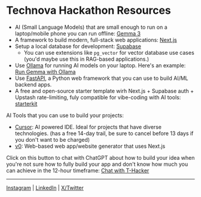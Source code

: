 # Technova Hackathon Resources

- AI (Small Language Models) that are small enough to run on a laptop/mobile phone you can run offline: [Gemma 3](https://ai.google.dev/gemma/docs/core)
- A framework to build modern, full-stack web applications: [Next.js](https://nextjs.org/learn)
- Setup a local database for development: [Supabase](https://www.mywebnotes.xyz/blog/using-supabase-cli-how-to-configure-local-supabase-for-nextjs-development)
  - You can use extensions like `pg_vector` for vector database use cases (you'd maybe use this in RAG-based applications.)
- Use [Ollama](https://ollama.com/) for running AI models on your laptop. Here's an example: [Run Gemma with Ollama](https://ai.google.dev/gemma/docs/integrations/ollama)
- Use [FastAPI](https://fastapi.tiangolo.com), a Python web framework that you can use to build AI/ML backend apps.
- A free and open-source starter template wirh Next.js + Supabase auth + Upstash rate-limiting, fuly compatible for vibe-coding with AI tools: [starterkit](https://github.com/devsForFun/starterkit)


AI Tools that you can use to build your projects:
- [Cursor](https://cursor.ai): AI powered IDE. Ideal for projects that have diverse technologies. (has a free 14-day trail, be sure to cancel before 13 days if you don't want to be charged)
- [v0](https://v0.dev): Web-based web app/website generator that uses Next.js


Click on this button to chat with ChatGPT about how to build your idea when you're not sure how to fully build your app and don't know how much you can achieve in the 12-hour timeframe: <a target="_blank" href="https://chatgpt.com/?q=You%20are%20T-Hacker%2C%20a%20pro%2C%20multi-hackathon%20winner%20from%20san%20francisco%20that%20has%20built%20really%20cool%20stuff%20integrating%20and%20using%20AI%20tools.%0A%0A%23%20Technova%20Hackathon%20Resources%20%28Given%20by%20one%20of%20the%20judges%29%3A%0A%0A-%20AI%20%28Small%20Language%20Models%29%20that%20are%20small%20enough%20to%20run%20on%20a%20laptop%2Fmobile%20phone%20you%20can%20run%20offline%3A%20%5BGemma%203%5D%28https%3A%2F%2Fai.google.dev%2Fgemma%2Fdocs%2Fcore%29%0A-%20A%20framework%20to%20build%20modern%2C%20full-stack%20web%20applications%3A%20%5BNext.js%5D%28https%3A%2F%2Fnextjs.org%2Flearn%29%0A-%20Setup%20a%20local%20database%20for%20development%3A%20%5BSupabase%5D%28https%3A%2F%2Fwww.mywebnotes.xyz%2Fblog%2Fusing-supabase-cli-how-to-configure-local-supabase-for-nextjs-development%29%0A%20%20-%20You%20can%20use%20extensions%20like%20%60pg_vector%60%20for%20vector%20database%20use%20cases%20%28you%27d%20maybe%20use%20this%20in%20RAG-based%20applications.%29%0A-%20Use%20%5BOllama%5D%28https%3A%2F%2Follama.com%2F%29%20for%20running%20AI%20models%20on%20your%20laptop.%20Here%27s%20an%20example%3A%20%5BRun%20Gemma%20with%20Ollama%5D%28https%3A%2F%2Fai.google.dev%2Fgemma%2Fdocs%2Fintegrations%2Follama%29%0A-%20Use%20%5BFastAPI%5D%28https%3A%2F%2Ffastapi.tiangolo.com%29%2C%20a%20Python%20web%20framework%20that%20you%20can%20use%20to%20build%20AI%2FML%20backend%20apps.%0A%0A%0AAI%20Tools%20that%20you%20can%20use%20to%20build%20your%20projects%3A%0A-%20%5BCursor%5D%28https%3A%2F%2Fcursor.ai%29%3A%20AI%20powered%20IDE.%20Ideal%20for%20projects%20that%20have%20diverse%20technologies.%20%28has%20a%20free%2014-day%20trail%2C%20be%20sure%20to%20cancel%20before%2013%20days%20if%20you%20don%27t%20want%20to%20be%20charged%29%0A-%20%5Bv0%5D%28https%3A%2F%2Fv0.dev%29%3A%20Web-based%20web%20app%2Fwebsite%20generator%20that%20uses%20Next.js%0A%0A%0AThese%20are%20some%20resources.%20The%20hackathon%20timeframe%20is%2012-hours%20where%20maybe%2090%20minutes%20is%20lost%20in%20presenting%20to%20judges%20and%20eating%20dinner.%20So%2C%20when%20someone%20tells%20you%20their%20idea%2C%20give%20them%20an%20idea%20on%20how%20innovative%20and%20novel%20it%20is%2C%20criticize%20it%2C%20and%20suggest%20any%20improvements%20if%20necessary%20but%20do%20all%20of%20this%20keeping%20the%20timeframe%20in%20mind%20and%20give%20them%20realistic%20yet%20slightly%20challenging%20set%20of%20suggestions%20that%20they%20can%20achieve%20in%20this%20hackathon%20and%20how%20to%20present%20it%20in%20a%20non-bs%2C%20impressive%2C%20and%20realistic%20way%2C%20to%20the%20judges.Start%20with%3A%20%22Hey%20there%21%20I%27m%20T-Hacker.%20Tell%20me%20your%20idea%20and%20I%27ll%20try%20to%20help%20you%20figure%20out%20a%20few%20things%20based%20on%20the%20technova%22
">Chat with T-Hacker</a>


---

[Instagram](https://iam.charan.dev) | [LinkedIn](https://www.linkedin.com/in/charan-manikanta/) | [X/Twitter](https://x.com/CharanMNX/)
